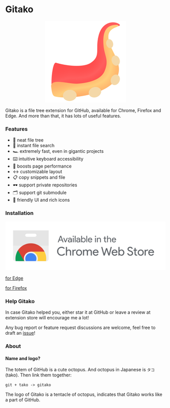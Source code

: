 # Gitako

<p align="center">
  <img width="256" src="src/assets/icons/Gitako.png" />
</p>

Gitako is a file tree extension for GitHub, available for Chrome, Firefox and Edge. And more than that, it has lots of useful features.

### Features

- 📂 neat file tree
- 🔎 instant file search
- 🏎 extremely fast, even in gigantic projects
- ⌨️ intuitive keyboard accessibility
- 🚀 boosts page performance
- ↔️ customizable layout
- 📋 copy snippets and file
- 🕶️ support private repositories
- 🗂 support git submodule
- 🎨 friendly UI and rich icons

### Installation

[![Install for Chrome](./ChromeWebStoreBadge.svg)](https://chrome.google.com/webstore/detail/gitako-github-file-tree/giljefjcheohhamkjphiebfjnlphnokk)

[for Edge](https://microsoftedge.microsoft.com/addons/detail/alpoloddcggjhakjemghahlkofjekbca)

[for Firefox](https://addons.mozilla.org/en-US/firefox/addon/gitako-github-file-tree/)

### Help Gitako

In case Gitako helped you, either star it at GitHub or leave a review at extension store will encourage me a lot!

Any bug report or feature request discussions are welcome, feel free to draft an [issue](https://github.com/EnixCoda/Gitako/issues/)!

### About

#### Name and logo?

The totem of GitHub is a cute octopus. And octopus in Japanese is `タコ`(tako).
Then link them together:

    git + tako -> gitako

The logo of Gitako is a tentacle of octopus, indicates that Gitako works like a part of GitHub.
